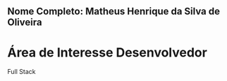 ## Nome Completo: Matheus Henrique da Silva de Oliveira

# Área de Interesse Desenvolvedor

 Full Stack 

